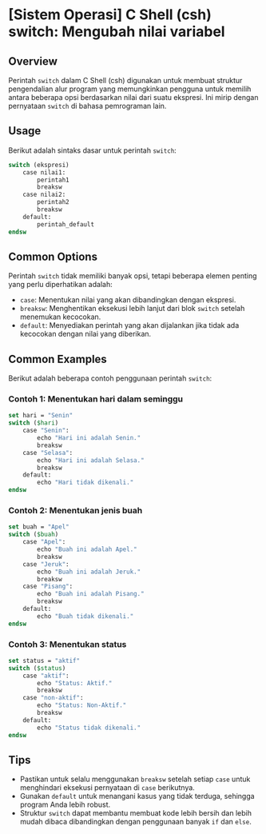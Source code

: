 # [Sistem Operasi] C Shell (csh) switch: Mengubah nilai variabel

## Overview
Perintah `switch` dalam C Shell (csh) digunakan untuk membuat struktur pengendalian alur program yang memungkinkan pengguna untuk memilih antara beberapa opsi berdasarkan nilai dari suatu ekspresi. Ini mirip dengan pernyataan `switch` di bahasa pemrograman lain.

## Usage
Berikut adalah sintaks dasar untuk perintah `switch`:

```csh
switch (ekspresi)
    case nilai1:
        perintah1
        breaksw
    case nilai2:
        perintah2
        breaksw
    default:
        perintah_default
endsw
```

## Common Options
Perintah `switch` tidak memiliki banyak opsi, tetapi beberapa elemen penting yang perlu diperhatikan adalah:
- `case`: Menentukan nilai yang akan dibandingkan dengan ekspresi.
- `breaksw`: Menghentikan eksekusi lebih lanjut dari blok `switch` setelah menemukan kecocokan.
- `default`: Menyediakan perintah yang akan dijalankan jika tidak ada kecocokan dengan nilai yang diberikan.

## Common Examples
Berikut adalah beberapa contoh penggunaan perintah `switch`:

### Contoh 1: Menentukan hari dalam seminggu
```csh
set hari = "Senin"
switch ($hari)
    case "Senin":
        echo "Hari ini adalah Senin."
        breaksw
    case "Selasa":
        echo "Hari ini adalah Selasa."
        breaksw
    default:
        echo "Hari tidak dikenali."
endsw
```

### Contoh 2: Menentukan jenis buah
```csh
set buah = "Apel"
switch ($buah)
    case "Apel":
        echo "Buah ini adalah Apel."
        breaksw
    case "Jeruk":
        echo "Buah ini adalah Jeruk."
        breaksw
    case "Pisang":
        echo "Buah ini adalah Pisang."
        breaksw
    default:
        echo "Buah tidak dikenali."
endsw
```

### Contoh 3: Menentukan status
```csh
set status = "aktif"
switch ($status)
    case "aktif":
        echo "Status: Aktif."
        breaksw
    case "non-aktif":
        echo "Status: Non-Aktif."
        breaksw
    default:
        echo "Status tidak dikenali."
endsw
```

## Tips
- Pastikan untuk selalu menggunakan `breaksw` setelah setiap `case` untuk menghindari eksekusi pernyataan di `case` berikutnya.
- Gunakan `default` untuk menangani kasus yang tidak terduga, sehingga program Anda lebih robust.
- Struktur `switch` dapat membantu membuat kode lebih bersih dan lebih mudah dibaca dibandingkan dengan penggunaan banyak `if` dan `else`.